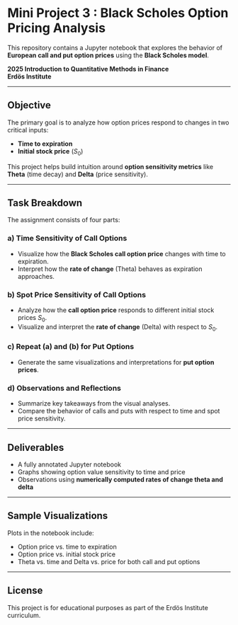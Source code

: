 #  Mini Project 3 : Black Scholes Option Pricing Analysis

This repository contains a Jupyter notebook that explores the behavior of **European call and put option prices** using the **Black Scholes model**. 

**2025 Introduction to Quantitative Methods in Finance**  
**Erdös Institute**

---


##  Objective

The primary goal is to analyze how option prices respond to changes in two critical inputs:

- **Time to expiration**  
- **Initial stock price** ($S_0$)

This project helps build intuition around **option sensitivity metrics** like **Theta** (time decay) and **Delta** (price sensitivity).

---

##  Task Breakdown

The assignment consists of four parts:

### **a)** Time Sensitivity of Call Options  
- Visualize how the **Black Scholes call option price** changes with time to expiration.  
- Interpret how the **rate of change** (Theta) behaves as expiration approaches.

### **b)** Spot Price Sensitivity of Call Options  
- Analyze how the **call option price** responds to different initial stock prices $S_0$.  
- Visualize and interpret the **rate of change** (Delta) with respect to $S_0$.

### **c)** Repeat (a) and (b) for **Put Options**  
- Generate the same visualizations and interpretations for **put option prices**.

### **d)** Observations and Reflections  
- Summarize key takeaways from the visual analyses.  
- Compare the behavior of calls and puts with respect to time and spot price sensitivity.

---

##  Deliverables

-  A fully annotated Jupyter notebook 
-  Graphs showing option value sensitivity to time and price  
-  Observations using **numerically computed rates of change theta and delta**

---

##  Sample Visualizations

Plots in the notebook include:
- Option price vs. time to expiration
- Option price vs. initial stock price
- Theta vs. time and Delta vs. price for both call and put options

---

## License

This project is for educational purposes as part of the Erdös Institute curriculum.
